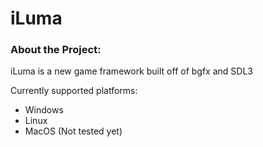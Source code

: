﻿# iLuma

### About the Project:
iLuma is a new game framework built off of bgfx and SDL3


Currently supported platforms:
  - Windows
  - Linux
  - MacOS (Not tested yet)